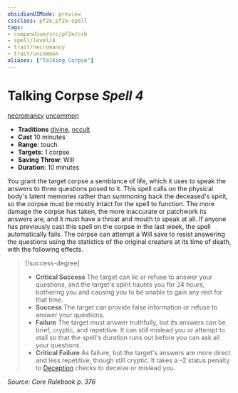 ```yaml
---
obsidianUIMode: preview
cssclass: pf2e,pf2e-spell
tags:
- compendium/src/pf2e/crb
- spell/level/4
- trait/necromancy
- trait/uncommon
aliases: ["Talking Corpse"]
---
```

# Talking Corpse *Spell 4*   
[necromancy](necromancy.md "Necromancy School Trait")  [uncommon](uncommon.md "Uncommon Rarity Trait")  

- **Traditions** [divine](divine.md "Divine Tradition Trait"), [occult](occult.md "Occult Tradition Trait")
- **Cast** 10 minutes 
- **Range**: touch
- **Targets**: 1 corpse
- **Saving Throw**: Will
- **Duration**: 10 minutes

You grant the target corpse a semblance of life, which it uses to speak the answers to three questions posed to it. This spell calls on the physical body's latent memories rather than summoning back the deceased's spirit, so the corpse must be mostly intact for the spell to function. The more damage the corpse has taken, the more inaccurate or patchwork its answers are, and it must have a throat and mouth to speak at all. If anyone has previously cast this spell on the corpse in the last week, the spell automatically fails. The corpse can attempt a Will save to resist answering the questions using the statistics of the original creature at its time of death, with the following effects.

> [!success-degree] 
> - **Critical Success** The target can lie or refuse to answer your questions, and the target's spirit haunts you for 24 hours, bothering you and causing you to be unable to gain any rest for that time.
> - **Success** The target can provide false information or refuse to answer your questions.
> - **Failure** The target must answer truthfully, but its answers can be brief, cryptic, and repetitive. It can still mislead you or attempt to stall so that the spell's duration runs out before you can ask all your questions.
> - **Critical Failure** As failure, but the target's answers are more direct and less repetitive, though still cryptic. It takes a –2 status penalty to [Deception](skills.md#Deception) checks to deceive or mislead you.

*Source: Core Rulebook p. 376*